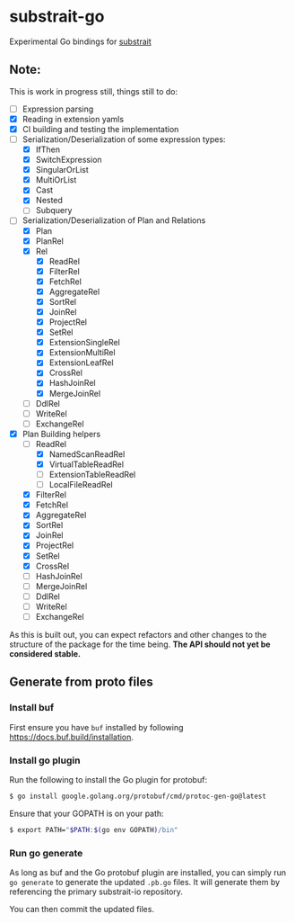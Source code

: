 # substrait-go

Experimental Go bindings for [substrait](https://substrait.io)

## Note:

This is work in progress still, things still to do:

- [ ] Expression parsing
- [x] Reading in extension yamls
- [x] CI building and testing the implementation
- [ ] Serialization/Deserialization of some expression types:
  - [x] IfThen
  - [x] SwitchExpression
  - [x] SingularOrList
  - [x] MultiOrList
  - [x] Cast
  - [x] Nested
  - [ ] Subquery
- [ ] Serialization/Deserialization of Plan and Relations
  - [x] Plan
  - [x] PlanRel
  - [x] Rel
    - [x] ReadRel
    - [x] FilterRel
    - [x] FetchRel
    - [x] AggregateRel
    - [x] SortRel
    - [x] JoinRel
    - [x] ProjectRel
    - [x] SetRel
    - [x] ExtensionSingleRel
    - [x] ExtensionMultiRel
    - [x] ExtensionLeafRel
    - [x] CrossRel
    - [x] HashJoinRel
    - [x] MergeJoinRel
  - [ ] DdlRel
  - [ ] WriteRel
  - [ ] ExchangeRel
- [x] Plan Building helpers
  - [ ] ReadRel
    - [x] NamedScanReadRel
    - [x] VirtualTableReadRel
    - [ ] ExtensionTableReadRel
    - [ ] LocalFileReadRel
  - [x] FilterRel
  - [x] FetchRel
  - [x] AggregateRel
  - [x] SortRel
  - [x] JoinRel
  - [x] ProjectRel
  - [x] SetRel
  - [x] CrossRel
  - [ ] HashJoinRel
  - [ ] MergeJoinRel
  - [ ] DdlRel
  - [ ] WriteRel
  - [ ] ExchangeRel

As this is built out, you can expect refactors and other changes to the
structure of the package for the time being. **The API should not yet be
considered stable.**

## Generate from proto files

### Install buf

First ensure you have `buf` installed by following https://docs.buf.build/installation.

### Install go plugin

Run the following to install the Go plugin for protobuf:

```bash
$ go install google.golang.org/protobuf/cmd/protoc-gen-go@latest
```

Ensure that your GOPATH is on your path:

```bash
$ export PATH="$PATH:$(go env GOPATH)/bin"
```

### Run go generate

As long as buf and the Go protobuf plugin are installed, you can
simply run `go generate` to generate the updated `.pb.go` files. It
will generate them by referencing the primary substrait-io repository.

You can then commit the updated files.